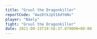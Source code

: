 ```yaml
---
title: "Gruul the Dragonkiller"
reportCode: "AwzDtkJpV16dYmNv"
player: "Näely"
fight: "Gruul the Dragonkiller"
date: 2021-09-15T19:58:37.879000+00:00
---
```


